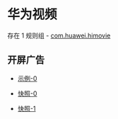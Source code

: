 # 华为视频

存在 1 规则组 - [com.huawei.himovie](/src/apps/com.huawei.himovie.ts)

## 开屏广告

- [示例-0](https://m.gkd.li/57941037/0fdba1cd-ea19-4e7e-9a1e-14781fdb5242)

- [快照-0](https://i.gkd.li/i/12814007)
- [快照-1](https://i.gkd.li/i/12819351)
